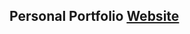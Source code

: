 
<h2>
  Personal Portfolio
  <a href="https://tuyet-nguyen-da.github.io/portfolio/" target="_blank">Website</a>
</h2>
